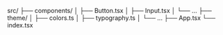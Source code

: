 src/
├── components/
│   ├── Button.tsx
│   ├── Input.tsx
│   └── ...
├── theme/
│   ├── colors.ts
│   ├── typography.ts
│   └── ...
├── App.tsx
└── index.tsx
